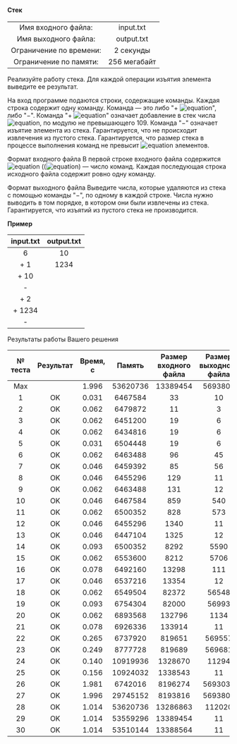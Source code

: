 #### Стек ####


|                          |              |
|:------------------------:|:------------:|
| Имя входного файла:      | input.txt    |
| Имя выходного файла:     | output.txt   |
| Ограничение по времени:  | 2 секунды    |
| Ограничение по памяти:   | 256 мегабайт |

Реализуйте работу стека. Для каждой операции изъятия элемента выведите ее результат.

На вход программе подаются строки, содержащие команды. Каждая строка содержит одну команду. Команда — это либо "+ ![equation](http://latex.codecogs.com/svg.latex?\inline&space;N)", либо "−". Команда "+ ![equation](http://latex.codecogs.com/svg.latex?\inline&space;N)" означает добавление в стек числа ![equation](http://latex.codecogs.com/svg.latex?\inline&space;N), по модулю не превышающего 109. Команда "−" означает изъятие элемента из стека. Гарантируется, что не происходит извлечения из пустого стека. Гарантируется, что размер стека в процессе выполнения команд не превысит ![equation](http://latex.codecogs.com/svg.latex?\inline&space;10^6) элементов.

Формат входного файла
В первой строке входного файла содержится ![equation](http://latex.codecogs.com/svg.latex?\inline&space;M) ((![equation](https://latex.codecogs.com/svg.latex?\inline&space;(1&space;\le&space;M&space;\le&space;10^6))) — число команд. Каждая последующая строка исходного файла содержит ровно одну команду.

Формат выходного файла
Выведите числа, которые удаляются из стека с помощью команды "−", по одному в каждой строке. Числа нужно выводить в том порядке, в котором они были извлечены из стека. Гарантируется, что изъятий из пустого стека не производится.

__Пример__

|  input.txt  |  output.txt  |
|:-----------:|:------------:|
| 6           | 10           |
| + 1         | 1234         |
| + 10        |              |
| -           |              |
| + 2         |              |
| + 1234      |              | 
| -           |              |

Результаты работы Вашего решения

|№ теста| Результат | Время, с |  Память  | Размер входного файла | Размер выходного файла |
|:------:|:---------:|:--------:|:--------:|:---------------------:|:----------------------:|
|  Max	 |           |	1.996	| 53620736 |	13389454           | 5693807                |
| 1      |	OK	     |  0.031	| 6467584  |	33	               | 10                     |
| 2	     |  OK	     |  0.062	| 6479872  |    11	               | 3                      |
| 3	     |  OK	     |  0.062	| 6451200  |	19                 | 6                      |
| 4	     |  OK	     |  0.062	| 6434816  |	19                 | 6                      |         
| 5	     |  OK	     |  0.031	| 6504448  |	19                 | 6                      |
| 6	     |  OK	     |  0.062	| 6463488  |	96	               | 45                     |
| 7	     |  OK	     |  0.046	| 6459392  |	85	               | 56                     |
| 8	     |  OK	     |  0.046	| 6455296  |	129	               | 11                     |
| 9	     |  OK	     |  0.062	| 6463488  |	131	               | 12                     |
| 10	 |  OK	     |  0.046	| 6467584  |	859	               | 540                    |
| 11	 |  OK	     |  0.062	| 6500352  |	828	               | 573                    |
| 12	 |  OK	     |  0.046	| 6455296  |	1340               | 11                     |
| 13	 |  OK	     |  0.046	| 6447104  |	1325	           | 12                     |
| 14	 |  OK	     |  0.093	| 6500352  |	8292	           | 5590                   |
| 15	 |  OK	     |  0.062	| 6553600  |	8212	           | 5706                   | 
| 16	 |  OK	     |  0.078	| 6492160  |	13298	           | 111                    |
| 17	 |  OK	     |  0.046	| 6537216  |	13354	           | 12                     |
| 18	 |  OK	     |  0.062	| 6549504  |	82372	           | 56548                  |
| 19	 |  OK	     |  0.093	| 6754304  |	82000	           | 56993                  |
| 20	 |  OK	     |  0.062	| 6893568  |	132796	           | 1134                   |
| 21	 |  OK	     |  0.078	| 6926336  |	133914	           | 11                     |
| 22	 |  OK	     |  0.265	| 6737920  |	819651	           | 569557                 |
| 23	 |  OK	     |  0.249	| 8777728  |	819689	           | 569681                 |
| 24	 |  OK	     |  0.140	| 10919936 |	1328670	           | 11294                  |
| 25	 |  OK	     |  0.156	| 10924032 |	1338543	           | 11                     |
| 26	 |  OK	     |  1.981	| 6742016  |	8196274	           | 5693035                |
| 27	 |  OK	     |  1.996	| 29745152 |	8193816	           | 5693807                |
| 28	 |  OK	     |  1.014	| 53620736 |	13286863	       | 112020                 |
| 29	 |  OK	     |  1.014	| 53559296 |	13389454	       | 11                     |
| 30	 |  OK	     |  1.014	| 53510144 |	13388564	       | 11                     |
